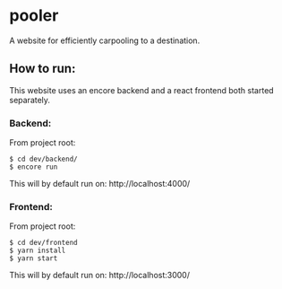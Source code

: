 # pooler

A website for efficiently carpooling to a destination.

## How to run:

This website uses an encore backend and a react frontend both started separately.

### Backend:

From project root:

```console
$ cd dev/backend/
$ encore run
```

This will by default run on: http://localhost:4000/

### Frontend:

From project root:

```console
$ cd dev/frontend
$ yarn install
$ yarn start
```

This will by default run on: http://localhost:3000/
